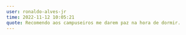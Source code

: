 ```yaml
---
user: ronaldo-alves-jr
time: 2022-11-12 10:05:21
quote: Recomendo aos campuseiros me darem paz na hora de dormir.
---
```

